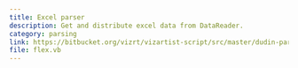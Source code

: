 ```yaml
---
title: Excel parser
description: Get and distribute excel data from DataReader.
category: parsing
link: https://bitbucket.org/vizrt/vizartist-script/src/master/dudin-parser-excel/
file: flex.vb
---
```

